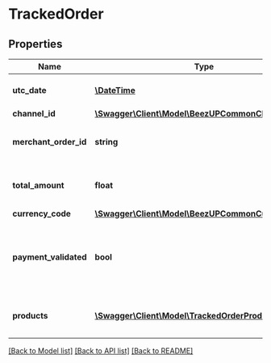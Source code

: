 # TrackedOrder

## Properties
Name | Type | Description | Notes
------------ | ------------- | ------------- | -------------
**utc_date** | [**\DateTime**](\DateTime.md) | The utc date of the order. | 
**channel_id** | [**\Swagger\Client\Model\BeezUPCommonChannelId**](BeezUPCommonChannelId.md) |  | 
**merchant_order_id** | **string** | The merchant order identifier | 
**total_amount** | **float** | The total amount related to the order. | 
**currency_code** | [**\Swagger\Client\Model\BeezUPCommonCurrencyCode**](BeezUPCommonCurrencyCode.md) |  | 
**payment_validated** | **bool** | Indicate if the payment of this order has been validated or not. | 
**products** | [**\Swagger\Client\Model\TrackedOrderProduct[]**](TrackedOrderProduct.md) | the product list related to this order. | 

[[Back to Model list]](../README.md#documentation-for-models) [[Back to API list]](../README.md#documentation-for-api-endpoints) [[Back to README]](../README.md)


